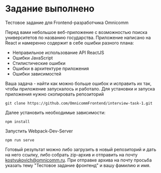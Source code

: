 # Задание выполнено

Тестовое задание для Frontend-разработчика Omnicomm

Перед вами небольшое веб-приложение с возможностью поиска университетов по названию государства.
Приложение написано на React и намеренно содержит в себе ошибки разного плана:
- Неправильное использование API ReactJS
- Ошибки JavaScript
- Стилистические ошибки
- Ошибки в архитектуре приложения
- Ошибки зависимостей

Ваша задача - найти как можно больше ошибок и исправить их так, чтобы приложение запускалось и работало.
Для установки и запуска приложения нужно скопировать репозиторий

```
git clone https://github.com/OmnicommFrontend/interview-task-1.git
```

Далее установить необходимые зависимости:
```
npm install
```

Запустить Webpack-Dev-Server
```
npm run serve
```

Готовый результат можно либо загрузить в новый репозиторий и дать на него ссылку, либо собрать zip-архив и отправить на почту kostyukovich@omnicomm.ru.
При отправке архива на почту просьба указать тему "Тестовое задание фронтенд" и вашу фамилию и имя.
